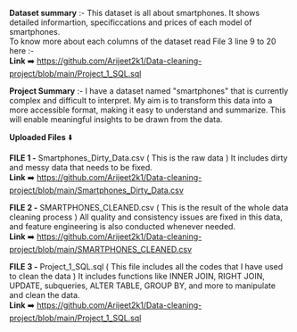**Dataset summary** :- This dataset is all about smartphones. It shows detailed informartion, specificcations and prices of each model of smartphones.  
                   To know more about each columns of the dataset read File 3 line 9 to 20 here :-  
                   **Link** ➡️ https://github.com/Arijeet2k1/Data-cleaning-project/blob/main/Project_1_SQL.sql



**Project Summary** :- I have a dataset named "smartphones" that is currently complex and difficult to interpret. My aim is to transform this data into 
                   a more accessible format, making it easy to understand and summarize. This will enable meaningful insights to be drawn from the data.

**Uploaded Files** ⬇️

  **FILE 1 -** Smartphones_Dirty_Data.csv ( This is the raw data )
           It includes dirty and messy data that needs to be fixed.  
           **Link** ➡️ https://github.com/Arijeet2k1/Data-cleaning-project/blob/main/Smartphones_Dirty_Data.csv
  
  **FILE 2 -** SMARTPHONES_CLEANED.csv ( This is the result of the whole data cleaning process )
           All quality and consistency issues are fixed in this data, and feature engineering is also conducted whenever needed.     
           **Link** ➡️ https://github.com/Arijeet2k1/Data-cleaning-project/blob/main/SMARTPHONES_CLEANED.csv
  
  **FILE 3 -** Project_1_SQL.sql ( This file includes all the codes that I have used to clean the data )
           It includes functions like INNER JOIN, RIGHT JOIN, UPDATE, subqueries, ALTER TABLE, GROUP BY, and more to manipulate and clean the data.      
           **Link** ➡️ https://github.com/Arijeet2k1/Data-cleaning-project/blob/main/Project_1_SQL.sql
